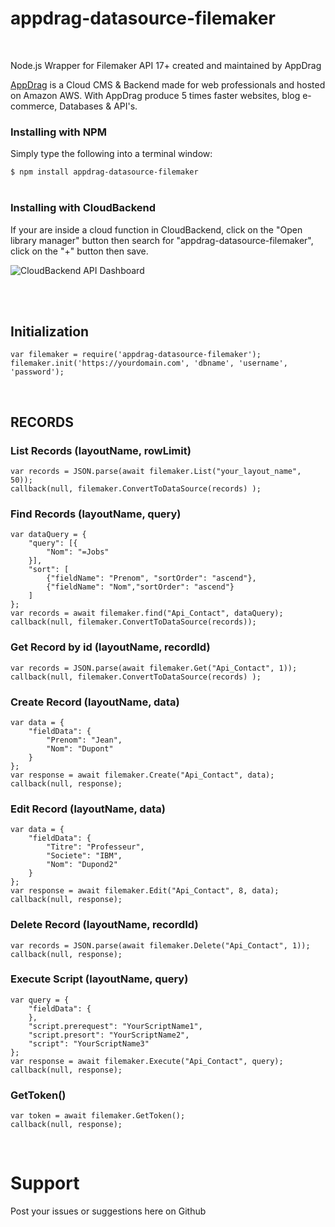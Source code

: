 # appdrag-datasource-filemaker

<br/>

Node.js Wrapper for Filemaker API 17+ created and maintained by AppDrag

[AppDrag](https://appdrag.com "AppDrag") is a Cloud CMS & Backend made for web professionals and hosted on Amazon AWS. With AppDrag produce 5 times faster websites, blog e-commerce, Databases & API's.


### Installing with NPM
Simply type the following into a terminal window:

`$ npm install appdrag-datasource-filemaker`
<br/><br/>

### Installing with CloudBackend
If your are inside a cloud function in CloudBackend, click on the "Open library manager" button then search for "appdrag-datasource-filemaker", click on the "+" button then save.

![CloudBackend API Dashboard](https://cf.appdrag.com/cloudbackend/assets/AppDrag-Cloudbackend-API-NPM-Manager.jpg "CloudBackend NPM Manager")

<br/><br/>

## Initialization
```
var filemaker = require('appdrag-datasource-filemaker');
filemaker.init('https://yourdomain.com', 'dbname', 'username', 'password');
```

<br/>

## RECORDS
### List Records (layoutName, rowLimit) 
```
var records = JSON.parse(await filemaker.List("your_layout_name", 50));
callback(null, filemaker.ConvertToDataSource(records) );
```

### Find Records (layoutName, query)
```
var dataQuery = {
    "query": [{
        "Nom": "=Jobs"
    }],
    "sort": [
        {"fieldName": "Prenom", "sortOrder": "ascend"},
        {"fieldName": "Nom","sortOrder": "ascend"}
    ]
};
var records = await filemaker.find("Api_Contact", dataQuery);
callback(null, filemaker.ConvertToDataSource(records));
```

### Get Record by id (layoutName, recordId) 
```
var records = JSON.parse(await filemaker.Get("Api_Contact", 1));
callback(null, filemaker.ConvertToDataSource(records) );
```


### Create Record (layoutName, data) 
```
var data = {
    "fieldData": {
        "Prenom": "Jean",
        "Nom": "Dupont"
    }
};
var response = await filemaker.Create("Api_Contact", data);
callback(null, response);
```

### Edit Record (layoutName, data) 
```
var data = {
    "fieldData": {
        "Titre": "Professeur",
        "Societe": "IBM", 
        "Nom": "Dupond2"
    }
};
var response = await filemaker.Edit("Api_Contact", 8, data);
callback(null, response);
```

### Delete Record (layoutName, recordId) 
```
var records = JSON.parse(await filemaker.Delete("Api_Contact", 1));
callback(null, response); 
```


### Execute Script (layoutName, query)
```
var query = {
    "fieldData": {
    },
    "script.prerequest": "YourScriptName1",
    "script.presort": "YourScriptName2",
    "script": "YourScriptName3"
};
var response = await filemaker.Execute("Api_Contact", query);
callback(null, response);
```


### GetToken()
```
var token = await filemaker.GetToken();
callback(null, response);
```


<br/>



# Support
Post your issues or suggestions here on Github